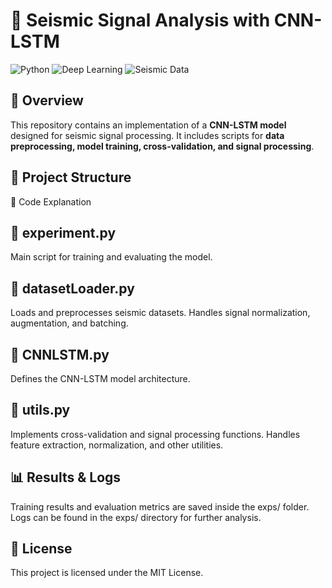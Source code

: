 # 📡 Seismic Signal Analysis with CNN-LSTM

![Python](https://img.shields.io/badge/Python-3.8%2B-blue) ![Deep Learning](https://img.shields.io/badge/Deep%20Learning-TensorFlow-orange) ![Seismic Data](https://img.shields.io/badge/Seismic%20Data-Processing-green)

## 📌 Overview  
This repository contains an implementation of a **CNN-LSTM model** designed for seismic signal processing. It includes scripts for **data preprocessing, model training, cross-validation, and signal processing**.  

## 📁 Project Structure  

📜 Code Explanation

## 🔹 experiment.py
Main script for training and evaluating the model.

## 🔹 datasetLoader.py
Loads and preprocesses seismic datasets.
Handles signal normalization, augmentation, and batching.

## 🔹 CNNLSTM.py
Defines the CNN-LSTM model architecture.

## 🔹 utils.py
Implements cross-validation and signal processing functions.
Handles feature extraction, normalization, and other utilities.

## 📊 Results & Logs
Training results and evaluation metrics are saved inside the exps/ folder.
Logs can be found in the exps/ directory for further analysis.

## 📜 License
This project is licensed under the MIT License.
